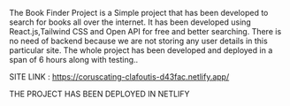The Book Finder Project is a Simple project that has been developed to search for books all over the internet.
It has been developed using React.js,Tailwind CSS and Open API for free and better searching.
There is no need of backend because we are not storing any user details in this particular site.
The whole project has been developed and deployed in a span of 6 hours along with testing..

SITE LINK : https://coruscating-clafoutis-d43fac.netlify.app/


THE PROJECT HAS BEEN DEPLOYED IN NETLIFY
